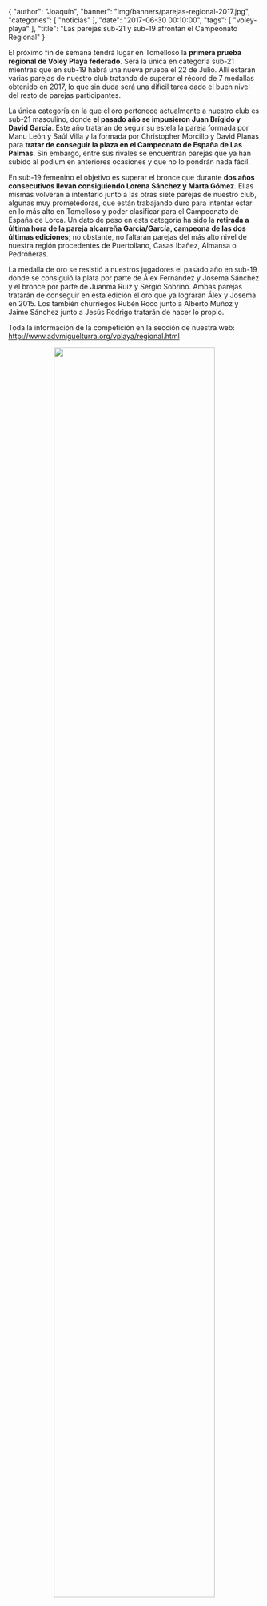 {
  "author": "Joaquín",
  "banner": "img/banners/parejas-regional-2017.jpg",
  "categories": [
    "noticias"
  ],
  "date": "2017-06-30 00:10:00",
  "tags": [
    "voley-playa"
  ],
  "title": "Las parejas sub-21 y sub-19 afrontan el Campeonato Regional"
}

El próximo fin de semana tendrá lugar en Tomelloso la **primera prueba
regional de Voley Playa federado**. Será la única en categoría sub-21
mientras que en sub-19 habrá una nueva prueba el 22 de Julio. Allí
estarán varias parejas de nuestro club tratando de superar el récord
de 7 medallas obtenido en 2017, lo que sin duda será una difícil tarea
dado el buen nivel del resto de parejas participantes.

La única categoría en la que el oro pertenece actualmente a nuestro
club es sub-21 masculino, donde **el pasado año se impusieron Juan
Brígido y David García**. Este año tratarán de seguir su estela la
pareja formada por Manu León y Saúl Villa y la formada por Christopher
Morcillo y David Planas para **tratar de conseguir la plaza en el
Campeonato de España de Las Palmas**. Sin embargo, entre sus rivales
se encuentran parejas que ya han subido al podium en anteriores
ocasiones y que no lo pondrán nada fácil.

En sub-19 femenino el objetivo es superar el bronce que durante **dos
años consecutivos llevan consiguiendo Lorena Sánchez y Marta Gómez**.
Ellas mismas volverán a intentarlo junto a las otras siete parejas de
nuestro club, algunas muy prometedoras, que están trabajando duro para
intentar estar en lo más alto en Tomelloso y poder clasificar para el
Campeonato de España de Lorca. Un dato de peso en esta categoría ha
sido la **retirada a última hora de la pareja alcarreña García/García,
campeona de las dos últimas ediciones**; no obstante, no faltarán
parejas del más alto nivel de nuestra región procedentes de
Puertollano, Casas Ibañez, Almansa o Pedroñeras.

La medalla de oro se resistió a nuestros jugadores el pasado año en
sub-19 donde se consiguió la plata por parte de Álex Fernández y
Josema Sánchez y el bronce por parte de Juanma Ruiz y Sergio
Sobrino. Ambas parejas tratarán de conseguir en esta edición el oro
que ya lograran Álex y Josema en 2015. Los también churriegos Rubén
Roco junto a Alberto Muñoz y Jaime Sánchez junto a Jesús Rodrigo
tratarán de hacer lo propio.

Toda la información de la competición en la sección de nuestra web:
http://www.advmiguelturra.org/vplaya/regional.html

<center>
	<a target="photo" href="http://www.advmiguelturra.org/img/banners/parejas-regional-2017.jpg">
	<img width="80%" align="center" src="http://www.advmiguelturra.org/img/banners/parejas-regional-2017.jpg"/>
	</a>
</center>
